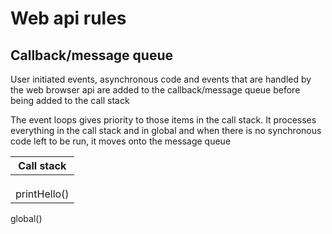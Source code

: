 # Web api rules

## Callback/message queue

User initiated events, asynchronous code and events that are handled by the web browser api are added to the callback/message queue before being added to the call stack

The event loops gives priority to those items in the call stack. It processes everything in the call stack and in global and when there is no synchronous code left to be run, it moves onto the message queue

| Call stack   |
| ------------ |
|              |
|              |
|              |
| printHello() |

global()
